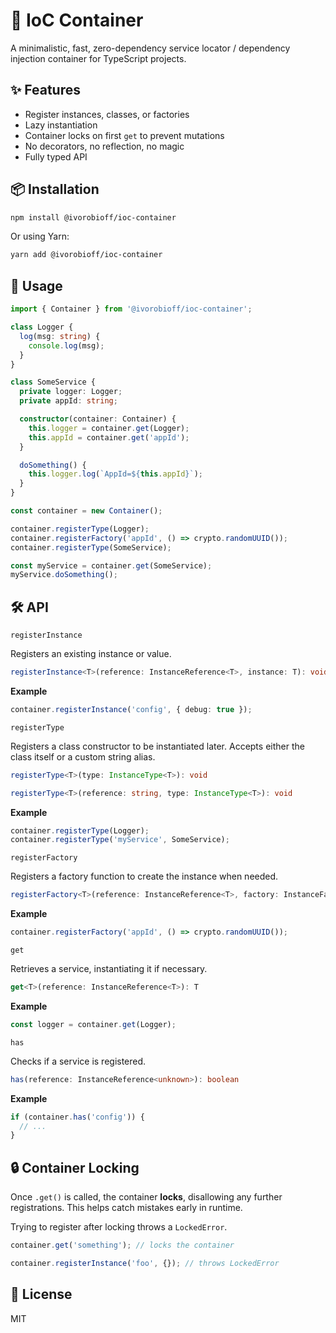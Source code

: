 # 🧩 IoC Container

A minimalistic, fast, zero-dependency service locator / dependency injection container for TypeScript projects.

## ✨ Features

- Register instances, classes, or factories
- Lazy instantiation
- Container locks on first `get` to prevent mutations
- No decorators, no reflection, no magic
- Fully typed API

## 📦 Installation

```bash
npm install @ivorobioff/ioc-container
```

Or using Yarn:

```bash
yarn add @ivorobioff/ioc-container
```

## 🚀 Usage

```ts
import { Container } from '@ivorobioff/ioc-container';

class Logger {
  log(msg: string) {
    console.log(msg);
  }
}

class SomeService {
  private logger: Logger;
  private appId: string;

  constructor(container: Container) {
    this.logger = container.get(Logger);
    this.appId = container.get('appId');
  }

  doSomething() {
    this.logger.log(`AppId=${this.appId}`);
  }
}

const container = new Container();

container.registerType(Logger);
container.registerFactory('appId', () => crypto.randomUUID());
container.registerType(SomeService);

const myService = container.get(SomeService);
myService.doSomething();

```

## 🛠️ API

`registerInstance`

Registers an existing instance or value.

```ts
registerInstance<T>(reference: InstanceReference<T>, instance: T): void
```

**Example**

```ts
container.registerInstance('config', { debug: true });
```

`registerType`

Registers a class constructor to be instantiated later. Accepts either the class itself or a custom string alias.

```ts
registerType<T>(type: InstanceType<T>): void

registerType<T>(reference: string, type: InstanceType<T>): void
```

**Example**

```ts
container.registerType(Logger);
container.registerType('myService', SomeService);
```

`registerFactory`

Registers a factory function to create the instance when needed.

```ts
registerFactory<T>(reference: InstanceReference<T>, factory: InstanceFactory<T>): void
```

**Example**

```ts
container.registerFactory('appId', () => crypto.randomUUID());
```

`get`

Retrieves a service, instantiating it if necessary.

```ts
get<T>(reference: InstanceReference<T>): T
```

**Example**

```ts
const logger = container.get(Logger);
```

`has`

Checks if a service is registered.

```ts
has(reference: InstanceReference<unknown>): boolean
```

**Example**

```ts
if (container.has('config')) {
  // ...
}
```

## 🔒 Container Locking

Once `.get()` is called, the container **locks**, disallowing any further registrations. This helps catch mistakes early in runtime.

Trying to register after locking throws a `LockedError`.

```ts
container.get('something'); // locks the container

container.registerInstance('foo', {}); // throws LockedError
```

## 📄 License

MIT